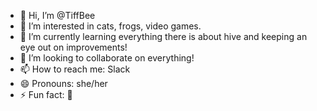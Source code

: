 - 👋 Hi, I’m @TiffBee
- 👀 I’m interested in cats, frogs, video games. 
- 🌱 I’m currently learning everything there is about hive and keeping an eye out on improvements! 
- 💞️ I’m looking to collaborate on everything! 
- 📫 How to reach me: Slack
- 😄 Pronouns: she/her
- ⚡ Fun fact: 🎪

<!---
TiffBee/TiffBee is a ✨ special ✨ repository because its `README.md` (this file) appears on your GitHub profile.
You can click the Preview link to take a look at your changes.
--->
